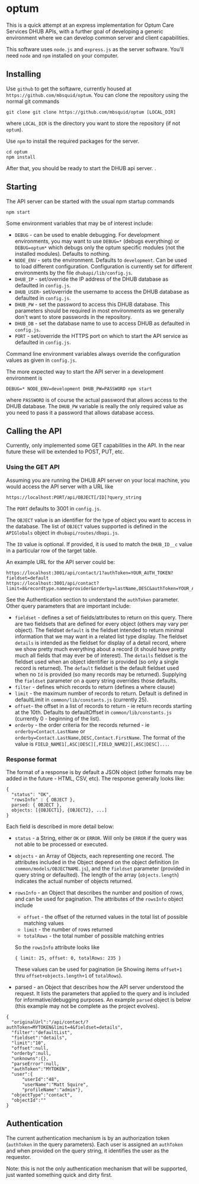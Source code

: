 # optum

This is a quick attempt at an express implementation for Optum Care Services DHUB APIs,
with a further goal of developing a generic environment where we can develop common
server and client capabilities.

This software uses `node.js` and `express.js` as the server software.   You'll need `node` and `npm`
installed on your computer.

## Installing

Use `github` to get the softawre, currently housed at `https://github.com/mbsquid/optum`.   You can clone the repository
using the normal git commands
```
git clone git clone https://github.com/mbsquid/optum [LOCAL_DIR]
```
where `LOCAL_DIR` is the directory you want to store the repository (if not `optum`).


Use `npm` to install the required packages for the server.
```
cd optum
npm install
```

After that, you should be ready to start the DHUB api server. .

## Starting

The API server can be started with the usual npm startup commands
```
npm start
```
Some environment variables that may be of interest include:
- `DEBUG` - can be used to enable debugging.  For development environments, you may want to use `DEBUG=*` (debugs everything) or `DEBUG=optum*` which debugs only the optum specific modules (not the installed modules). Defaults to nothing.
- `NODE_ENV` - sets the environment.  Defaults to `development`.  Can be used to load different configuration.  Configuration is currently set for different environments by the file `dhubapi/lib/config.js`.
- `DHUB_IP` - set/override the IP address of the DHUB database as defaulted in `config.js`.  
- `DHUB_USER`- set/override the username to access the DHUB database as defaulted in `config.js`.
- `DHUB_PW` - set the password to access this DHUB database.  This parameters should be required in most environments as we generally don't want to store passwords in the repository.
- `DHUB_DB` - set the database name to use to access DHUB as defaulted in `config.js`.
- `PORT` - set/override the HTTPS port on which to start the API service as defaulted in `config.js`.  

Command line environment variables always override the configuration values as given in `config.js`.  

The more expected way to start the API server in a development environment is
```
DEBUG=* NODE_ENV=development DHUB_PW=PASSWORD npm start
```
where `PASSWORD` is of course the actual password that allows access to the DHUB database.  The `DHUB_PW` variable is really the only required value as you need to pass it a password that allows database access.  



## Calling the API

Currently, only implemented some GET capabilities in the API.  In the near future these will be extended to POST, PUT, etc.


### Using the GET API
Assuming you are running the DHUB API server on your local machine, you would access the API server with a URL like
```
https://localhost:PORT/api/OBJECT[/ID]?query_string
```

The `PORT` defaults to 3001 in `config.js`.   

The `OBJECT` value is an identifier for the type of object you want to access in the database.  The list of `OBJECT` values supported is defined in the `APIGlobals` object in  `dhubapi/routes/dbapi.js`.  

The `ID` value is optional.   If provided, it is used to match the `DHUB_ID__c` value in a particular row of the target table.   

An example URL for the API server could be:
```
https://localhost:3001/api/contact/1?authToken=YOUR_AUTH_TOKEN?fieldset=default
https://localhost:3001/api/contact?limit=8&recordtype.name=provider&orderby=lastName,DESC&authToken=YOUR_AUTH_TOKEN
```

See the Authentication section to understand the `authToken` parameter.  Other query parameters that are important include:
- `fieldset` - defines a set of fields/attributes to return on this query.  There are two fieldsets that are defined for every object (others may vary per object).  The fieldset `default` is the fieldset intended to return minimal information that we may want in a related list type display.  The fieldset `details` is intended as the fieldset for display of a detail record, where we show pretty much everything about a record (it should have pretty much all fields that may ever be of interest).  The `details` fieldset is the fieldset used when an object identifier is provided (so only a single record is returned).  The `default` fieldset is the default fieldset used when no `Id` is provided (so many records may be returned).  Supplying the `fieldset` parameter on a query string overrides those defaults.
- `filter` - defines which records to return (defines a where clause)
- `limit` - the maximum number of records to return.  Default is defined in defaultLimit in `common/lib/constants.js` (currently 25).  
- `offset`- the offset in a list of records to return - ie return records starting at the 10th.  Defaults to defaultOffset in `common/lib/constants.js` (currently 0 - beginning of the list).
- `orderby` - the order criteria for the records returned - ie `orderby=Contact.LastName` or `orderby=Contact.LastName,DESC,Contact.FirstName`.  The format of the value is `FIELD_NAME1[,ASC|DESC][,FIELD_NAME2][,ASC|DESC]...`.  


### Response format
The format of a response is by default a JSON object (other formats may be added in the future - HTML, CSV, etc).   The response generally looks like:
```
{
  "status": "OK",
  "rowsInfo" : { OBJECT },
  parsed: { OBJECT },
  objects: [{OBJECT1}, {OBJECT2}, ...]
}
```

Each field is described in more detail below:
- `status` - a String, either `OK` or `ERROR`.  Will only be `ERROR` if the query was not able to be processed or executed.
- `objects` - an Array of Objects, each representing one record. The attributes included in the Object depend on the object definition (in `common/models/OBJECTNAME.js`), and the `fieldset` parameter (provided in query string or defaulted). The length of the array (`objects.length`) indicates the actual number of objects returned.  
- `rowsInfo` - an Object that describes the number and position of rows, and can be used for pagination.  The attributes of the `rowsInfo` object include
  * `offset` - the offset of the returned values in the total list of possible matching values
  * `limit` - the number of rows returned
  * `totalRows` - the total number of possible matching entries

  So the `rowsInfo` attribute looks like
  ```
  { limit: 25, offset: 0, totalRows: 235 }
  ```
  These values can be used for pagination (ie Showing items `offset+1` thru `offset+objects.length+1` of `totalRows`).  
- parsed - an Object that describes how the API server understood the request.  It lists the parameters that applied to the query and is included for informative/debugging purposes.  An example `parsed` object is below (this example may not be complete as the project evolves).
```
{
  "originalUrl":"/api/contact/?authToken=MYTOKEN&limit=4&fieldset=details",
  "filter":"defaultList",
  "fieldset":"details",
  "limit":"10",
  "offset":null,
  "orderby":null,
  "unknowns":{},
  "parseError":null,
  "authToken":"MYTOKEN",
  "user":{
      "userId":"48",
      "userName":"Matt Squire",
      "profileName":"admin"},
  "objectType":"contact",
  "objectId":""
}
```


## Authentication

The current authentication mechanism is by an authorization token (`authToken` in the query parameters).   Each user is assigned an `authToken` and when provided on the query string, it identifies the user as the requestor.  

Note: this is not the only authentication mechanism that will be supported, just wanted something quick and dirty first.   
